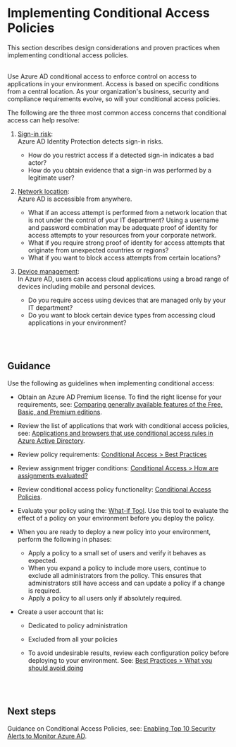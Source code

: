 # Implementing Conditional Access Policies
This section describes design considerations and proven practices when implementing conditional access policies.
<br />
<br />

Use Azure AD conditional access to enforce control on access to applications in your environment. Access is based on specific conditions from a central location. As your organization's business, security and compliance requirements evolve, so will your conditional access policies.

The following are the three most common access concerns that conditional access can help resolve:  

1. [Sign-in risk](https://docs.microsoft.com/en-us/azure/active-directory/active-directory-conditional-access-conditions#sign-in-risk):  
   Azure AD Identity Protection detects sign-in risks.   
   - How do you restrict access if a detected sign-in indicates a bad actor? 
   - How do you obtain evidence that a sign-in was performed by a legitimate user?

2. [Network location](https://docs.microsoft.com/en-us/azure/active-directory/active-directory-conditional-access-locations):  
   Azure AD is accessible from anywhere.
   - What if an access attempt is performed from a network location that is not under the control of your IT department? Using a username and password combination may be adequate proof of identity for access attempts to your resources from your corporate network. 
   - What if you require strong proof of identity for access attempts that originate from unexpected countries or regions? 
   - What if you want to block access attempts from certain locations? 

3. [Device management](https://docs.microsoft.com/en-us/azure/active-directory/active-directory-conditional-access-conditions#device-platforms):  
  In Azure AD, users can access cloud applications using a broad range of devices including mobile and personal devices. 
   - Do you require access using devices that are managed only by your IT department? 
   - Do you want to block certain device types from accessing cloud applications in your environment? 
<br />
<br />

## Guidance 
Use the following as guidelines when implementing conditional access:  
- Obtain an Azure AD Premium license. To find the right license for your requirements, see: [Comparing generally available features of the Free, Basic, and Premium editions](https://azure.microsoft.com/en-us/services/active-directory/).

- Review the list of applications that work with conditional access policies, see: [Applications and browsers that use conditional access rules in Azure Active Directory](https://docs.microsoft.com/en-us/azure/active-directory/active-directory-conditional-access-technical-reference).
- Review policy requirements: [Conditional Access > Best Practices](https://docs.microsoft.com/en-us/azure/active-directory/active-directory-conditional-access-best-practices#what-you-should-know) 
- Review assignment trigger conditions: [Conditional Access > How are assignments evaluated?](https://docs.microsoft.com/en-us/azure/active-directory/active-directory-conditional-access-best-practices#what-you-should-know)
- Review conditional access policy functionality:  [Conditional Access Policies](https://docs.microsoft.com/en-us/azure/active-directory/active-directory-conditional-access-azure-portal#conditional-access-policies).
- Evaluate your policy using the:  [What-if Tool](https://docs.microsoft.com/en-us/azure/active-directory/active-directory-conditional-access-whatif). Use this tool to evaluate the effect of a policy on your environment before you deploy the policy.
- When you are ready to deploy a new policy into your environment, perform the following in phases:  
  - Apply a policy to a small set of users and verify it behaves as expected. 
  - When you expand a policy to include more users, continue to exclude all administrators from the policy. This ensures that administrators still have access and can update a policy if a change is required.
  - Apply a policy to all users only if absolutely required. 
- Create a user account that is:
  - Dedicated to policy administration 
  - Excluded from all your policies
	
   - To avoid undesirable results, review each configuration policy before deploying to your environment. See: [Best Practices > What you should avoid doing](https://docs.microsoft.com/en-us/azure/active-directory/active-directory-conditional-access-best-practices#what-you-should-avoid-doing)
<br />
<br />

## Next steps
Guidance on Conditional Access Policies, see: [Enabling Top 10 Security Alerts to Monitor Azure AD](3.2.4-Enabling-Top-10-Security-Alerts-to-Monitor-Azure-AD.md).

